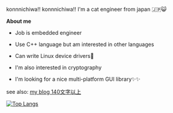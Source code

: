 konnnichiwa!! konnnichiwa!!
I'm a cat engineer from japan 🇯🇵😺

**About me**
- Job is embedded engineer

- Use C++ language but am interested in other languages

- Can write Linux device drivers🐧

- I'm also interested in cryptography

- I'm looking for a nice multi-platform GUI library✨✨

see also:
[my blog 140文字以上](https://chromabox.github.io/140m/)

[![Top Langs](https://github-readme-stats.vercel.app/api/top-langs/?username=chromabox&layout=compact&theme=onedark)](https://github.com/anuraghazra/github-readme-stats)

<!--
**chromabox/chromabox** is a ✨ _special_ ✨ repository because its `README.md` (this file) appears on your GitHub profile.

Here are some ideas to get you started:

- 🔭 I’m currently working on ...
- 🌱 I’m currently learning ...
- 👯 I’m looking to collaborate on ...
- 🤔 I’m looking for help with ...
- 💬 Ask me about ...
- 📫 How to reach me: ...
- 😄 Pronouns: ...
- ⚡ Fun fact: ...
-->
